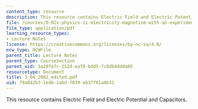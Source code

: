 ```yaml
---
content_type: resource
description: This resource contains Electric Field and Electric Potential and Capacitors.
file: /courses/8-02x-physics-ii-electricity-magnetism-with-an-experimental-focus-spring-2005/79a842b71ed61abd7039eb37f61a8b31_3_04_2002_edited.pdf
file_type: application/pdf
learning_resource_types:
- Lecture Notes
license: https://creativecommons.org/licenses/by-nc-sa/4.0/
ocw_type: OCWFile
parent_title: Lecture Notes
parent_type: CourseSection
parent_uid: 3a297e7c-252d-eaf8-bdd5-7c8db4ddda05
resourcetype: Document
title: 3_04_2002_edited.pdf
uid: 79a842b7-1ed6-1abd-7039-eb37f61a8b31
---
```

This resource contains Electric Field and Electric Potential and Capacitors.